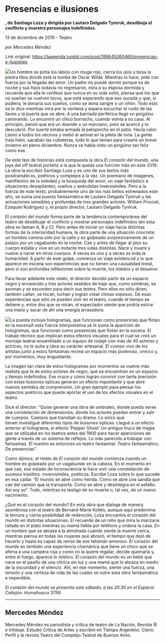 # Presencias e ilusiones

**, de Santiago Loza y dirigida por Lautaro Delgado Tymruk, desdibuja el conflicto y muestra personajes indefinidos.**

13 de diciembre de 2019 - Teatro

_por Mercedes Méndez_

Link original: https://laagenda.tumblr.com/post/189645260460/presencias-e-ilusiones

![](https://64.media.tumblr.com/f332f13b0ce04604ac8e3585f4f619d8/6ea20e9329d5eb5e-ef/s500x750/d4986e3d0810ddf1a8d202e4506a931fe0d55f03.jpg)Un hombre se pinta los labios con rouge rojo, cierra los ojos y besa la piedra tibia donde está la tumba de Oscar Wilde. Mientras lo hace, pide con fuerza por la llegada del amor. Un padre no puede dormir porque es de noche y sus hijos todavía no regresaron, mira a su esposa dormida y recuerda que ella le confesó que nunca en su vida soñó, piensa que los que no sueñan se vuelven locos, que está esperando que eso suceda y que, si pudiera, le donaría sus sueños, como se dona sangre o un riñón. Todo esto se lo dice mientras mira por la ventana y espera escuchar el ruido de las llaves y la puerta que se abre. A una barriada periférica llegó un pingüino caminando. Lo encontró un chico borracho, cuando volvía a su casa. Al principio, pensó que era un duende o un marciano, pero se acercó y lo descubrió. Por suerte estaba armada la pelopincho en el patio. Hacía calor. Llamó a todos los vecinos y metió al animal en la pileta de lona. La gente traía hielo, sacaban las cubeteras, todo lo que tenían para crearle un breve invierno en pleno diciembre. Nunca se había visto un pingüino tan feliz como ese. 


De este tipo de historias está compuesta la obra *El corazón del mundo*, una joya del off teatral porteño a la que le queda una función más en este 2019. La obra la escribió Santiago Loza y es uno de sus textos más posdramáticos, poéticos y complejos a la vez. Un poemario de imágenes, manifiestos de la soledad y la búsqueda del amor, un viaje fantástico a situaciones desopilantes, sueños y anécdotas inverosímiles. Pero a la fuerza de este texto, probablemente uno de los más bellos estrenados este año, se suma una puesta fantasmática de Lautaro Delgado Tymruk y las actuaciones sensibles y profundas de tres grandes actores: William Prociuk, Ezequiel Rodríguez y, el propio director, Lautaro Delgado Tymruk. 


*El corazón del mundo* forma parte de la tendencia contemporánea del teatro de desdibujar el conflicto y mostrar personajes indefinidos (en esta obra se llaman A, B y C). Pero antes de iniciar un viaje hacia distintas formas de la interioridad humana, la obra parte de una situación concreta: un hombre camina sólo por la calle y es golpeado sorpresivamente de un palazo por un vagabundo en la noche. Cae y antes de llegar al piso su cuerpo estalla y vive en un instante tres vidas distintas. Nace y muere y vuelve a nacer en otros cuerpos. A veces es uno y a veces es toda la humanidad. A partir de este golpe, comienza un viaje existencial y lo que aparece en escena son experiencias que no tienen una causalidad lineal, pero sí son profundas reflexiones sobre la muerte, los miedos y el desamor. 


Para llevar adelante este relato, el director decidió partir de un espacio negro y enrarecido y tres actores vestidos de traje que, como sombras, se asoman y se esconden para decir sus textos. Pero ellos no sólo dicen, también callan, se tocan, luchan y logran crear climas espesos. De esas experiencias que sólo se pueden vivir en el teatro, cuando el tiempo se detiene y, entre dos que se miran, el espectador siente que podría estirar una mano y sacar de ahí una energía arrasadora. 


![](https://64.media.tumblr.com/f332f13b0ce04604ac8e3585f4f619d8/6ea20e9329d5eb5e-ef/s500x750/d4986e3d0810ddf1a8d202e4506a931fe0d55f03.jpg)La puesta incluye hologramas, que funcionan como presencias que flotan en la escenaA esta fuerza interpretativa se le suma la aparición de hologramas, que funcionan como presencias que flotan en la escena. El trabajo técnico que implican estos efectos visuales para el cual se creó un montaje teatral ensamblado a un equipo de rodaje con más de 40 actores y actrices, no le quita a obra su carácter artesanal. El cuerpo vivo de los artistas junto a estos fantasmas recrea un espacio más poderoso, onírico y, por momentos, muy angustiante. 


La imagen tan clara de estos hologramas por momentos se vuelve más realista que la de estos actores de negro, que se encuentran en un espacio y tiempo indefinidos. Ese cruce y cómo logran convivir con tanta precisión con estas ilusiones ópticas generan un efecto inquietante y que abre nuevos sentidos de comprensión. Un gran ejemplo para pensar los aspectos poéticos que puede aportar el uso de los efectos visuales en el teatro. 


Dice el director: “Quise generar una obra de umbrales, donde pueda verse una constelación de dimensiones; donde los actores puedan entrar y salir de cuerpos. Cuerpos que transitan su drama. Lo único que tienen.Investigué diferentes tipos de ilusiones ópticas. Llegué a un efecto anterior al holograma, el efecto ‘Pepper Ghost’ Un antiguo truco de magia que se utilizaba en los teatros antes del 1900 para hacer apariciones de gente a través de un sistema de reflejos. Lo más parecido a trabajar con fantasmas. El nuestro es entonces un teatro fantasmal. Teatro fantasmático. De presencias”.


Como dijimos, el relato de *El corazón del mundo* comienza cuando un hombre es golpeado por un vagabundo en la cabeza. En el momento en que cae, ese estado de inconsciencia le hace vivir una constelación de sucesos insólitos. inverosímiles, poéticos. Escribe Loza sobre lo que sucede en esa caída: “El mundo se abre como herida. Como se abre una sandía que cae del camión que la transporta. Como se abre y desintegra en el asfalto. Así soy yo”. Todo, mientras es testigo de su muerte o, tal vez, de un nuevo nacimiento. 


¿Qué es el corazón del mundo? En esta obra que dialoga de manera asombrosa con el teatro de Bernard-Marie Koltès, aunque aquí predomina la ternura y cierta posibilidad de redención, Loza encuentra el corazón del mundo en distintas situaciones. El recuerdo de un niño que mira la manzana rallada en el plato mientras su mamá habla por teléfono y ordena la casa. En un hombre que se abraza a la almohada cuando siente la muerte cerca, mientras piensa en todas las mujeres que abrazó, el tiempo que dejó de hacerlo y hasta es capaz de reírse de ese talismán amoroso. El corazón del mundo es también una experiencia chamánica que tiene un chico que se aferra a una campera roja y como no la quiere regalar, decide quemarla y, entre el fuego, aparece lo místico. El corazón del mundo es un bebé que nace en el pasillo de una clínica sin luz y una mamá que lo abraza en medio de la oscuridad y el silencio. Ahí, en ese momento, siente una fuerza, una tensión y una certeza de vida de las cuales se nutre esta obra fantasmática e imperdible. 


  
  
*El corazón del mundo se presenta este sábado, a las 20.30 en el Espacio Callejón: Humahuaca 3759.* 



---

Mercedes Méndez
---------------

Mercedes Méndez es periodista y crítica de teatro de La Nación, Revista Ñ e Infobae. Estudió Crítica de Artes y escribió en Tiempo Argentino, Clarín, Perfil y la revista Teatro del Complejo Teatral de Buenos Aires.



